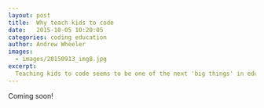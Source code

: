```yaml
---
layout: post
title:  Why teach kids to code
date:   2015-10-05 10:20:05
categories: coding education
author: Andrew Wheeler
images:
  - images/20150913_img8.jpg
excerpt:
  Teaching kids to code seems to be one of the next 'big things' in education. With that, there are tonnes of different viewpoints on why this should be something that we are teaching kids. In this post I will give my opinion  on some of the common arguments, as well as provide thoughts on why kids should learn to code.  
---
```


Coming soon!
<!-- 1. Great practice for precise, disciplined, and abstract thinking
Precise - a program either works or it does not
Disciplined – being methodical and embracing routine while also practicing regular critical reflection
Abstract – taking real world problem and solving it creatively with your code

2. Converts you from a digital consumer to a digital producer
Computers are either appliances or tools 
With even a basic understanding of coding you can start to use computers as a tool to help you accomplish tasks

3. Great practice for continued learning
Google is a programmer’s best friend 
You will have questions and you will need to find the answers to these questions 
Learning which keywords to use, filtering out useless advice from good advice and asking clear questions are all important skills that you will develop
 -->